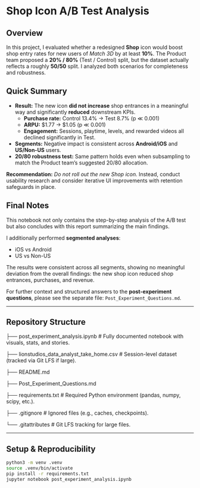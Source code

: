 # Shop Icon A/B Test Analysis

##  Overview  
In this project, I evaluated whether a redesigned **Shop** icon would boost shop entry rates for new users of *Match 3D* by at least **10%**. The Product team proposed a **20% / 80%** (Test / Control) split, but the dataset actually reflects a roughly **50/50** split. I analyzed both scenarios for completeness and robustness.

##  Quick Summary  
- **Result:** The new icon **did not increase** shop entrances in a meaningful way and significantly **reduced** downstream KPIs.  
  - **Purchase rate:** Control 13.4% → Test 8.7% (p ≪ 0.001)  
  - **ARPU:** \$1.77 → \$1.05 (p ≪ 0.001)  
  - **Engagement:** Sessions, playtime, levels, and rewarded videos all declined significantly in Test.  
- **Segments:** Negative impact is consistent across **Android/iOS** and **US/Non-US** users.  
- **20/80 robustness test:** Same pattern holds even when subsampling to match the Product team’s suggested 20/80 allocation.

**Recommendation:** *Do not roll out the new Shop icon.* Instead, conduct usability research and consider iterative UI improvements with retention safeguards in place.

## Final Notes

This notebook not only contains the step-by-step analysis of the A/B test but also concludes with this report summarizing the main findings.  

I additionally performed **segmented analyses**:
- iOS vs Android  
- US vs Non-US  

The results were consistent across all segments, showing no meaningful deviation from the overall findings: the new shop icon reduced shop entrances, purchases, and revenue.  

For further context and structured answers to the **post-experiment questions**, please see the separate file: `Post_Experiment_Questions.md`.


---

##  Repository Structure

├── post_experiment_analysis.ipynb # Fully documented notebook with visuals, stats, and stories.

├── lionstudios_data_analyst_take_home.csv # Session-level dataset (tracked via Git LFS if large).

├── README.md

├── Post_Experiment_Questions.md

├── requirements.txt # Required Python environment (pandas, numpy, scipy, etc.).

├── .gitignore # Ignored files (e.g., caches, checkpoints).

└── .gitattributes # Git LFS tracking for large files.



---

##  Setup & Reproducibility

```bash
python3 -m venv .venv
source .venv/bin/activate
pip install -r requirements.txt
jupyter notebook post_experiment_analysis.ipynb

